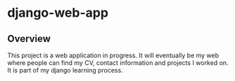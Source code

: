 # django-web-app

## Overview
This project is a web application in progress. It will eventually be my web where people can find my CV, contact information and projects I worked on. It is part of my django learning process.
